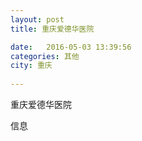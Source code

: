 ```yaml
--- 
layout: post 
title: 重庆爱德华医院

date:   2016-05-03 13:39:56 
categories: 其他  
city: 重庆
  
--- 
```

   
重庆爱德华医院

信息

